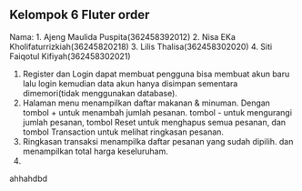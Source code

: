 ## Kelompok 6 Fluter order
Nama: 1. Ajeng Maulida Puspita(362458392012)
      2. Nisa EKa Kholifaturrizkiah(36245820218)
      3. Lilis Thalisa(362458302020)
      4. Siti Faiqotul Kifiyah(362458302021)

1. Register dan Login dapat membuat pengguna bisa membuat akun baru lalu login kemudian data akun hanya disimpan sementara dimemori(tidak menggunakan database).
2. Halaman menu menampilkan daftar makanan & minuman.
   Dengan tombol + untuk menambah jumlah pesanan. tombol - untuk mengurangi jumlah pesanan, tombol Reset untuk menghapus semua pesanan, dan tombol Transaction untuk melihat ringkasan         pesanan.
3. Ringkasan transaksi menampilka daftar pesanan yang sudah dipilih. dan menampilkan total harga keseluruham.
4. 


 ahhahdbd
